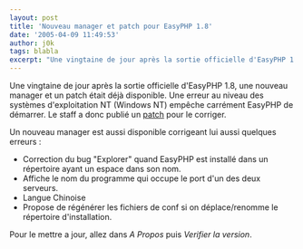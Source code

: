 ```yaml
---
layout: post
title: 'Nouveau manager et patch pour EasyPHP 1.8'
date: '2005-04-09 11:49:53'
author: j0k
tags: blabla
excerpt: "Une vingtaine de jour après la sortie officielle d'EasyPHP 1.8, une nouveau manager et un patch était déjà disponible.   )   Une erreur au niveau des systèmes d'exploitation NT (Windows NT) empêche carrément EasyPHP de démarrer. Le staff a donc publié un [patch](http://www.easyphp.org/faq.php3#53) pour le corriger.  \n  \nUn nouveau manager est      …"
---
```


Une vingtaine de jour après la sortie officielle d'EasyPHP 1.8, une nouveau manager et un patch était déjà disponible.      Une erreur au niveau des systèmes d'exploitation NT (Windows NT) empêche carrément EasyPHP de démarrer. Le staff a donc publié un [patch](http://www.easyphp.org/faq.php3#53) pour le corriger.

Un nouveau manager est aussi disponible corrigeant lui aussi quelques erreurs :
* Correction du bug "Explorer" quand EasyPHP est installé dans un répertoire ayant un espace dans son nom.
* Affiche le nom du programme qui occupe le port d'un des deux serveurs.
* Langue Chinoise
* Propose de régénérer les fichiers de conf si on déplace/renomme le répertoire d'installation.

Pour le mettre a jour, allez dans *A Propos* puis *Verifier la version*.
